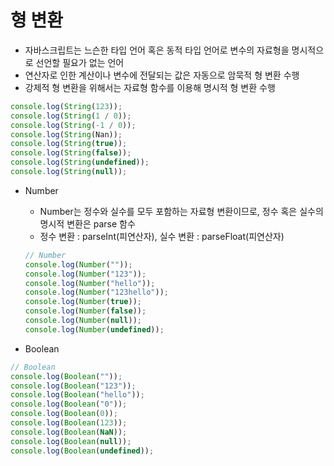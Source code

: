 # 형 변환

- 자바스크립트는 느슨한 타입 언어 혹은  동적 타입 언어로 변수의 자료형을 명시적으로 선언할 필요가 없는 언어
- 연산자로 인한 계산이나 변수에 전달되는 값은 자동으로 암묵적 형 변환 수행
- 강제적 형 변환을 위해서는 자료형 함수를 이용해 명시적 형 변환 수행

```jsx
console.log(String(123));
console.log(String(1 / 0));
console.log(String(-1 / 0));
console.log(String(Nan));
console.log(String(true));
console.log(String(false));
console.log(String(undefined));
console.log(String(null));
```

- Number
    - Number는 정수와 실수를 모두 포함하는 자료형 변환이므로, 정수 혹은 실수의 명시적 변환은 parse 함수
    - 정수 변환 : parseInt(피연산자), 실수 변환 : parseFloat(피연산자)

    ```jsx
    // Number
    console.log(Number("")); 
    console.log(Number("123")); 
    console.log(Number("hello")); 
    console.log(Number("123hello")); 
    console.log(Number(true)); 
    console.log(Number(false));
    console.log(Number(null));
    console.log(Number(undefined));
    ```

- Boolean

```jsx
// Boolean
console.log(Boolean(""));  
console.log(Boolean("123")); 
console.log(Boolean("hello"));  
console.log(Boolean("0"));
console.log(Boolean(0));  
console.log(Boolean(123));  
console.log(Boolean(NaN));
console.log(Boolean(null)); 
console.log(Boolean(undefined));
```
